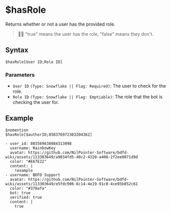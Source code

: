 # $hasRole
Returns whether or not a user has the provided role.

> 🧙‍♂️ "true" means the user has the role, "false" means they don't.

## Syntax
```
$hasRole[User ID;Role ID]
```

### Parameters
- `User ID` `(Type: Snowflake || Flag: Required)`: The user to check for the role.
- `Role ID` `(Type: Snowflake || Flag: Emptiable)`: The role that the bot is checking the user for.

## Example
```
$nomention
$hasRole[$authorID;858376972303204362]
```

``` discord yaml
- user_id: 803569638084313098
  username: RainbowKey
  avatar: https://github.com/NilPointer-Software/bdfd-wiki/assets/113303649/a9034fd5-40c2-4320-a408-2f2ee0071d9d
  color: "#E67E22"
  content: |
    !example
- username: BDFD Support
  avatar: https://github.com/NilPointer-Software/bdfd-wiki/assets/113303649/e5fdc906-6c14-4e19-91c0-4ce95b852c61
  color: "#378afa"
  bot: true
  verified: true
  content: |
    true
```
